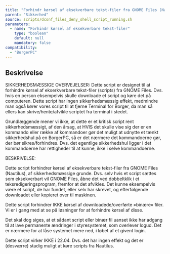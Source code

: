 ```yaml
---
title: "Forhindr kørsel af eksekverbare tekst-filer fra GNOME Files (Nautilus)"
parent: "Sikkerhed"
source: scripts/dconf_files_deny_shell_script_running.sh
parameters:
  - name: "Forhindr kørsel af eksekverbare tekst-filer"
    type: "boolean"
    default: null
    mandatory: false
compatibility:
  - "BorgerPC"
---
```


## Beskrivelse
SIKKERHEDSMÆSSIGE OVERVEJELSER:
Dette script er designet til at forhindre kørsel af ekserkverbare tekst-filer (scripts) fra GNOME Files. 
Dvs. hvis en person eksempelvis skulle downloade et script og køre det på computeren. 
Dette script har ingen sikkerhedsmæssig effekt, medmindre man også kører vores script til at fjerne Terminal for Borger, da man så ellers kan skrive/hente/afvikle scriptet fra terminal i stedet.

Grundlæggende mener vi ikke, at dette er et kritisk script rent sikkerhedsmæssigt, af den årsag, at HVIS det skulle vise sig der er en kommando eller række af kommandoer gør det muligt at udnytte et tænkt sikkerhedshul på en BorgerPC, så er det nærmere det kommandoerne gør, der bør sikres/forhindres. Dvs. det egentlige sikkerhedshul ligger i det kommandoerne har rettigheder til at kunne, ikke i selve kommandoerne.

BESKRIVELSE:

Dette script forhindrer kørsel af eksekverbare tekst-filer fra GNOME Files (Nautilus), af sikkerhedsmæssige grunde. Dvs. selv hvis et script sættes som eksekverbart vil GNOME Files, åbne det ved dobbeltklik i et teksredigeringsprogram, fremfor at det afvikles.
Det kunne eksempelvis være et script, de har fundet, eller selv har skrevet, og efterfølgende downloadet eller kopieret over til maskinen.

Dette script forhindrer IKKE kørsel af downloadede/overførte »binære« filer. Vi er i gang med at se på løsninger for at forhindre kørsel af disse.

Det skal dog siges, at et sådant script eller binær fil uanset ikke har adgang til at lave permanente ændringer i styresystemet, som overlever logud.
Det er nærmere for at låse systemet mere ned, i løbet af et givent login.

Dette script virker IKKE i 22.04. Dvs. det har ingen effekt og det er (desværre) stadig muligt at køre scripts fra Nautilus.